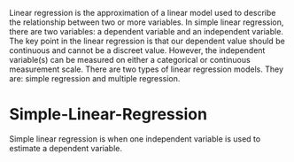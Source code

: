 Linear regression is the approximation of a linear model used to describe the relationship between two or more variables.
In simple linear regression, there are two variables: a dependent variable and an independent variable.
The key point in the linear regression is that our dependent value should be continuous and cannot be a discreet value. However, the independent variable(s) can be measured on either a categorical or continuous measurement scale.
There are two types of linear regression models. They are: simple regression and multiple regression.
# Simple-Linear-Regression
Simple linear regression is when one independent variable is used to estimate a dependent variable.
